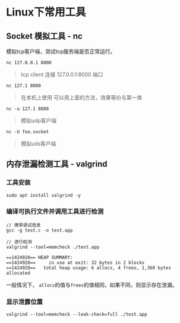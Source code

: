 Linux下常用工具
===

## Socket 模拟工具 - nc
模拟tcp客户端，测试tcp服务端是否正常运行。
```
nc 127.0.0.1 8000
```
> tcp client 连接 127.0.0.1:8000 端口  
```
nc 127.1 8000
```
> 在本机上使用 可以用上面的方法，效果等价与第一类

```
nc -u 127.1 8888
```
> 模拟udp客户端

```
nc -U foo.socket
```
> 模拟uds客户端

## 内存泄漏检测工具 - valgrind
### 工具安装
```
sudo apt install valgrind -y
```

### 编译可执行文件并调用工具进行检测
```
// 携带调试信息
gcc -g test.c -o test.app

// 进行检测
valgrind --tool=memcheck ./test.app

==1424920== HEAP SUMMARY:
==1424920==     in use at exit: 32 bytes in 2 blocks
==1424920==   total heap usage: 6 allocs, 4 frees, 1,360 bytes allocated
```
一般情况下， `allocs`的值与`frees`的值相同，如果不同，则显示存在泄漏。

### 显示泄露位置
```
valgrind --tool=memcheck --leak-check=full ./test.app
```
